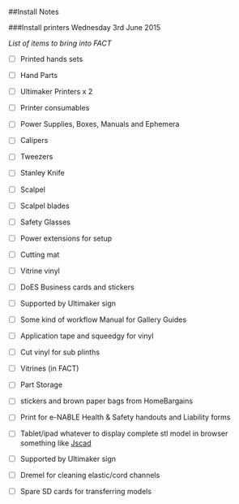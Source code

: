 ##Install Notes

###Install printers Wednesday 3rd June 2015

*List of items to bring into FACT*

 * [ ] Printed hands sets
 * [ ] Hand Parts
 * [ ] Ultimaker Printers x 2
 * [ ] Printer consumables
 * [ ] Power Supplies, Boxes, Manuals and Ephemera
 * [ ] Calipers
 * [ ] Tweezers
 * [ ] Stanley Knife
 * [ ] Scalpel
 * [ ] Scalpel blades
 * [ ] Safety Glasses
 * [ ] Power extensions for setup
 * [ ] Cutting mat
 * [ ] Vitrine vinyl
 * [ ] DoES Business cards and stickers
 * [ ] Supported by Ultimaker sign
 * [ ] Some kind of workflow Manual for Gallery Guides
 * [ ] Application tape and squeedgy for vinyl
 * [ ] Cut vinyl for sub plinths
 * [ ] Vitrines (in FACT)
 * [ ] Part Storage
 * [ ] stickers and brown paper bags from HomeBargains
 * [ ] Print for e-NABLE Health & Safety handouts and Liability forms
 * [ ] Tablet/ipad whatever to display complete stl model in browser something like [Jscad](http://openjscad.org/)
 * [ ] Supported by Ultimaker sign
 * [ ] Dremel for cleaning elastic/cord channels
 * [ ] Spare SD cards for transferring models

 
